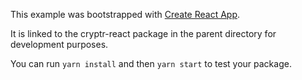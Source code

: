 This example was bootstrapped with [Create React App](https://github.com/facebook/create-react-app).

It is linked to the cryptr-react package in the parent directory for development purposes.

You can run `yarn install` and then `yarn start` to test your package.
